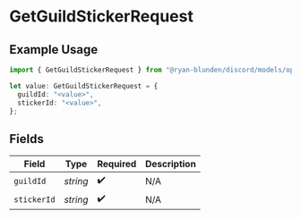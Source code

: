 # GetGuildStickerRequest

## Example Usage

```typescript
import { GetGuildStickerRequest } from "@ryan-blunden/discord/models/operations";

let value: GetGuildStickerRequest = {
  guildId: "<value>",
  stickerId: "<value>",
};
```

## Fields

| Field              | Type               | Required           | Description        |
| ------------------ | ------------------ | ------------------ | ------------------ |
| `guildId`          | *string*           | :heavy_check_mark: | N/A                |
| `stickerId`        | *string*           | :heavy_check_mark: | N/A                |
